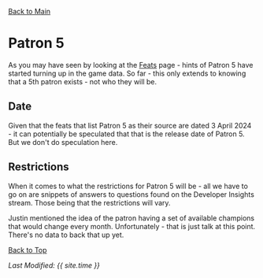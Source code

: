[Back to Main](index.md)

# Patron 5

As you may have seen by looking at the [Feats](feats.html) page - hints of Patron 5 have started turning up in the game data. So far - this only extends to knowing that a 5th patron exists - not who they will be.

## Date

Given that the feats that list Patron 5 as their source are dated 3 April 2024 - it can potentially be speculated that that is the release date of Patron 5. But we don't do speculation here.

## Restrictions

When it comes to what the restrictions for Patron 5 will be - all we have to go on are snippets of answers to questions found on the Developer Insights stream. Those being that the restrictions will vary.

Justin mentioned the idea of the patron having a set of available champions that would change every month. Unfortunately - that is just talk at this point. There's no data to back that up yet.

[Back to Top](#top)

*Last Modified: {{ site.time }}*